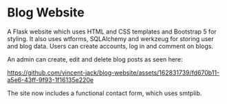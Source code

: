 <h1>Blog Website</h1>
A Flask website which uses HTML and CSS templates and Bootstrap 5 for styling. It also uses wtforms, SQLAlchemy and werkzeug for storing user and blog data.
Users can create accounts, log in and comment on blogs.
<p></p>
An admin can create, edit and delete blog posts as seen here: <br>


https://github.com/vincent-jack/blog-website/assets/162831739/fd670b11-a5e6-43ff-9f93-1f16135e220e


The site now includes a functional contact form, which uses smtplib.
